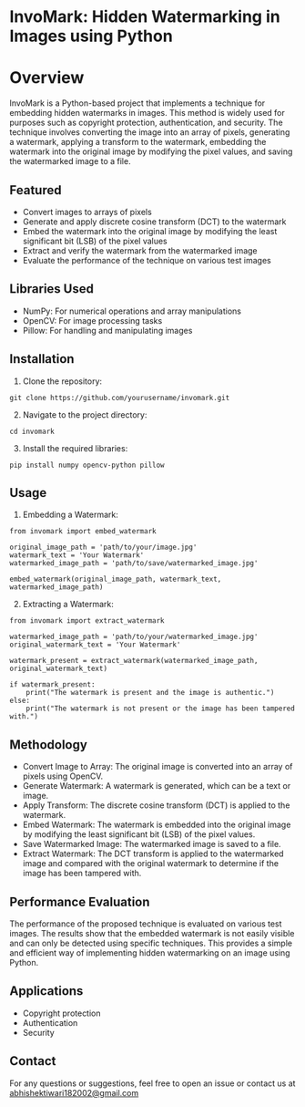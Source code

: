 # InvoMark: Hidden Watermarking in Images using Python
# Overview

InvoMark is a Python-based project that implements a technique for embedding hidden watermarks in images. This method is widely used for purposes such as copyright protection, authentication, and security. The technique involves converting the image into an array of pixels, generating a watermark, applying a transform to the watermark, embedding the watermark into the original image by modifying the pixel values, and saving the watermarked image to a file.
## Featured 

- Convert images to arrays of pixels
- Generate and apply discrete cosine transform (DCT) to the watermark
- Embed the watermark into the original image by modifying the least significant bit (LSB) of the pixel values
- Extract and verify the watermark from the watermarked image
- Evaluate the performance of the technique on various test images
## Libraries Used
- NumPy: For numerical operations and array manipulations
- OpenCV: For image processing tasks
- Pillow: For handling and manipulating images
## Installation

1. Clone the repository:

```
git clone https://github.com/yourusername/invomark.git

```
2. Navigate to the project directory:

  ```
cd invomark

```
3. Install the required libraries:

```
pip install numpy opencv-python pillow
```
## Usage
1. Embedding a Watermark:

```
from invomark import embed_watermark

original_image_path = 'path/to/your/image.jpg'
watermark_text = 'Your Watermark'
watermarked_image_path = 'path/to/save/watermarked_image.jpg'

embed_watermark(original_image_path, watermark_text, watermarked_image_path)
```
2. Extracting a Watermark:
```
from invomark import extract_watermark

watermarked_image_path = 'path/to/your/watermarked_image.jpg'
original_watermark_text = 'Your Watermark'

watermark_present = extract_watermark(watermarked_image_path, original_watermark_text)

if watermark_present:
    print("The watermark is present and the image is authentic.")
else:
    print("The watermark is not present or the image has been tampered with.")
```
## Methodology
- Convert Image to Array: The original image is converted into an array of pixels using OpenCV.
- Generate Watermark: A watermark is generated, which can be a text or image.
- Apply Transform: The discrete cosine transform (DCT) is applied to the watermark.
- Embed Watermark: The watermark is embedded into the original image by modifying the least significant bit (LSB) of the pixel values.
- Save Watermarked Image: The watermarked image is saved to a file.
- Extract Watermark: The DCT transform is applied to the watermarked image and compared with the original watermark to determine if the image has been tampered with.
## Performance Evaluation
The performance of the proposed technique is evaluated on various test images. The results show that the embedded watermark is not easily visible and can only be detected using specific techniques. This provides a simple and efficient way of implementing hidden watermarking on an image using Python.
## Applications
- Copyright protection
- Authentication
- Security
## Contact 
For any questions or suggestions, feel free to open an issue or contact us at abhishektiwari182002@gmail.com
